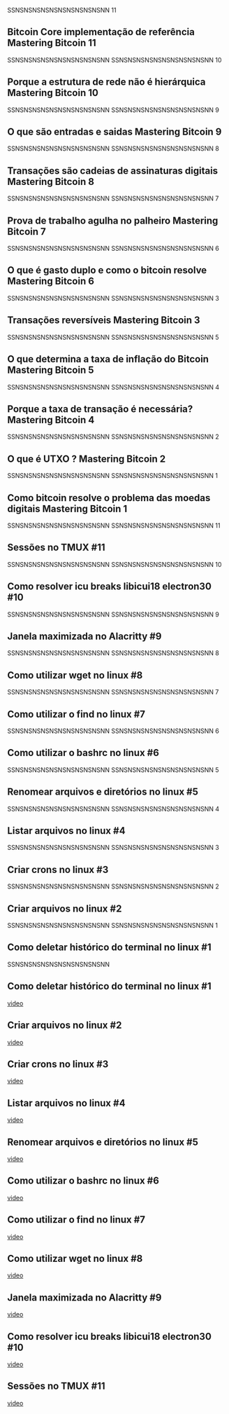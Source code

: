 SSNSNSNSNSNSNSNSNSNSNSNN
11
## Bitcoin Core implementação de referência Mastering Bitcoin 11
SSNSNSNSNSNSNSNSNSNSNSNN
SSNSNSNSNSNSNSNSNSNSNSNN
10
## Porque a estrutura de rede não é hierárquica Mastering Bitcoin 10
SSNSNSNSNSNSNSNSNSNSNSNN
SSNSNSNSNSNSNSNSNSNSNSNN
9
## O que são entradas e saidas Mastering Bitcoin 9
SSNSNSNSNSNSNSNSNSNSNSNN
SSNSNSNSNSNSNSNSNSNSNSNN
8
## Transações são cadeias de assinaturas digitais Mastering Bitcoin 8
SSNSNSNSNSNSNSNSNSNSNSNN
SSNSNSNSNSNSNSNSNSNSNSNN
7
## Prova de trabalho agulha no palheiro Mastering Bitcoin 7
SSNSNSNSNSNSNSNSNSNSNSNN
SSNSNSNSNSNSNSNSNSNSNSNN
6
## O que é gasto duplo e como o bitcoin resolve Mastering Bitcoin 6
SSNSNSNSNSNSNSNSNSNSNSNN
SSNSNSNSNSNSNSNSNSNSNSNN
3
## Transações reversíveis Mastering Bitcoin 3
SSNSNSNSNSNSNSNSNSNSNSNN
SSNSNSNSNSNSNSNSNSNSNSNN
5
## O que determina a taxa de inflação do Bitcoin Mastering Bitcoin 5
SSNSNSNSNSNSNSNSNSNSNSNN
SSNSNSNSNSNSNSNSNSNSNSNN
4
## Porque a taxa de transação é necessária? Mastering Bitcoin 4
SSNSNSNSNSNSNSNSNSNSNSNN
SSNSNSNSNSNSNSNSNSNSNSNN
2
## O que é UTXO ? Mastering Bitcoin 2
SSNSNSNSNSNSNSNSNSNSNSNN
SSNSNSNSNSNSNSNSNSNSNSNN
1
## Como bitcoin resolve o problema das moedas digitais Mastering Bitcoin 1
SSNSNSNSNSNSNSNSNSNSNSNN
SSNSNSNSNSNSNSNSNSNSNSNN
11
## Sessões no TMUX #11
SSNSNSNSNSNSNSNSNSNSNSNN
SSNSNSNSNSNSNSNSNSNSNSNN
10
## Como resolver icu breaks libicui18 electron30 #10
SSNSNSNSNSNSNSNSNSNSNSNN
SSNSNSNSNSNSNSNSNSNSNSNN
9
## Janela maximizada no Alacritty #9
SSNSNSNSNSNSNSNSNSNSNSNN
SSNSNSNSNSNSNSNSNSNSNSNN
8
## Como utilizar wget no linux #8
SSNSNSNSNSNSNSNSNSNSNSNN
SSNSNSNSNSNSNSNSNSNSNSNN
7
## Como utilizar o find no linux #7
SSNSNSNSNSNSNSNSNSNSNSNN
SSNSNSNSNSNSNSNSNSNSNSNN
6
## Como utilizar o bashrc no linux #6
SSNSNSNSNSNSNSNSNSNSNSNN
SSNSNSNSNSNSNSNSNSNSNSNN
5
## Renomear arquivos e diretórios no linux #5
SSNSNSNSNSNSNSNSNSNSNSNN
SSNSNSNSNSNSNSNSNSNSNSNN
4
## Listar arquivos no linux #4
SSNSNSNSNSNSNSNSNSNSNSNN
SSNSNSNSNSNSNSNSNSNSNSNN
3
## Criar crons no linux #3
SSNSNSNSNSNSNSNSNSNSNSNN
SSNSNSNSNSNSNSNSNSNSNSNN
2
## Criar arquivos no linux #2
SSNSNSNSNSNSNSNSNSNSNSNN
SSNSNSNSNSNSNSNSNSNSNSNN
1
## Como deletar histórico do terminal no linux #1
SSNSNSNSNSNSNSNSNSNSNSNN
## Como deletar histórico do terminal no linux #1
[video](https://youtu.be/L-XhNE26hn4)
## Criar arquivos no linux #2
[video](https://youtu.be/wTTsmydDi74)
## Criar crons no linux #3
[video](https://youtu.be/iW9AJ_69aOo)
## Listar arquivos no linux #4
[video](https://youtu.be/rhn7XAVB0vY)
## Renomear arquivos e diretórios no linux #5
[video](https://youtu.be/lqGXlcsrI7Q)
## Como utilizar o bashrc no linux #6
[video](https://youtu.be/hue3P30oYWo)
## Como utilizar o find no linux #7
[video](https://youtu.be/-oRdOdHpG34)
## Como utilizar wget no linux #8
[video](https://youtu.be/vAwDOTIJVNc)
## Janela maximizada no Alacritty #9
[video](https://youtu.be/Sces_msOmEg)
## Como resolver icu breaks libicui18 electron30 #10
[video](https://youtu.be/VRG71B9ST68)
## Sessões no TMUX #11
[video](https://youtu.be/vSjdphe7iK0)
